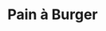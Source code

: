 ---
layout: recette
categories: [recettes]
hidden: true
lang: fr
sitemap: false
title: Pain à Burger
type: boulangerie
withYeast: true
pour: pour 6 pains
recettes:
  Classique:
    ingredients: 
      - nom: eau
        qte: 100
        unite: gr
      - nom: levure sèche
        qte: 6
        unite: gr
      - nom: oeuf
        qte: 1
      - nom: lait
        qte: 30
        unite: gr
      - nom: farine T55
        qte: 250
        unite: gr
      - nom: sel
        qte: 4
        unite: gr
      - nom: beurre
        qte: 15
        unite: gr
    etapes:
      - label: Autres Ingrédients Liquides
        details:
          - Battre l'oeuf dans un bol
          - Ajouter du lait pour atteindre 70 grammes
      - label: Pétrissage et Pointage
        details:
          - Dans le récipient de la machine à pain, verser le mélange eau-levure
          - Ajouter le mélange oeuf-lait
          - Ajouter la farine
          - Ajouter le sel
          - Ajouter le beurre
          - Lancer le programme "pétrissage seulement"
      - label: Division, Boulage et Détente
        details:
          - Dégazer
          - Diviser en 6 pâtons de poids égal
          - Bouler
          - Laisser une détente de 5 minutes
      - label: Façonnage
        details:
          - Façonner en petits pains ronds
          - Laisser reposer 30 minutes à 25°C
    cuisson: 
      - Battre un oeuf avec une pincée de sel
      - Badigeonner les pains avec l'oeuf battu
      - Parsemer les pains de graines de sésame
      - Cuire 15 minutes à 200°C 
      - Les laisser ressuer sur une grille 10 minutes
---